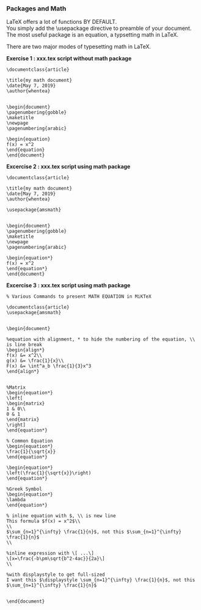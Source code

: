 ### Packages and Math
LaTeX offers a lot of functions BY DEFAULT.  
You simply add the \usepackage directive to preamble of your document.  
The most useful package is an equation, a typsetting math in LaTeX.

There are two major modes of typesetting math in LaTeX.

**Exercise 1 : xxx.tex script without math package**
 ```
 \documentclass{article}

\title{my math document}
\date{May 7, 2019}
\author{whentea}


\begin{document}
\pagenumbering{gobble}
\maketitle
\newpage
\pagenumbering{arabic}

\begin{equation}
f(x) = x^2
\end{equation}
\end{document}
 ```
 
**Excercise 2 : xxx.tex script using math package**
 
 ```
 \documentclass{article}

\title{my math document}
\date{May 7, 2019}
\author{whentea}

\usepackage{amsmath}


\begin{document}
\pagenumbering{gobble}
\maketitle
\newpage
\pagenumbering{arabic}

\begin{equation*}
f(x) = x^2
\end{equation*}
\end{document}
 ```
 
 **Excercise 3 : xxx.tex script using math package**
 ```
% Various Commands to present MATH EQUATION in MiKTeX

\documentclass{article}
\usepackage{amsmath}


\begin{document}

%equation with alignment, * to hide the numbering of the equation, \\ is line break
\begin{align*}
 f(x) &= x^2\\
 g(x) &= \frac{1}{x}\\
 F(x) &= \int^a_b \frac{1}{3}x^3
\end{align*}


%Matrix
\begin{equation*}
\left[
\begin{matrix}
1 & 0\\
0 & 1
\end{matrix}
\right]
\end{equation*}

% Common Equation
\begin{equation*}
\frac{1}{\sqrt{x}}
\end{equation*}

\begin{equation*}
\left(\frac{1}{\sqrt{x}}\right)
\end{equation*}

%Greek Symbol
\begin{equation*}
\lambda
\end{equation*}

% inline equation with $, \\ is new line
This formula $f(x) = x^2$\\
\\
$\sum_{n=1}^{\infty} \frac{1}{n}$, not this $\sum_{n=1}^{\infty} \frac{1}{n}$
\\

%inline expression with \[ ...\]
\[x=\frac{-b\pm\sqrt{b^2-4ac}}{2a}\]
\\

%with displaystyle to get full-sized
I want this $\displaystyle \sum_{n=1}^{\infty} \frac{1}{n}$, not this $\sum_{n=1}^{\infty} \frac{1}{n}$


\end{document}
 ```
 
 
 